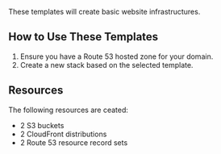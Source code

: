 These templates will create basic website infrastructures.

## How to Use These Templates

1. Ensure you have a Route 53 hosted zone for your domain.
2. Create a new stack based on the selected template.

## Resources

The following resources are ceated:

* 2 S3 buckets
* 2 CloudFront distributions
* 2 Route 53 resource record sets
